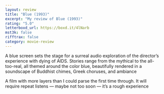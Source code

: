```yaml
---
layout: review
title: "Blue (1993)"
excerpt: "My review of Blue (1993)"
rating: "5.0"
letterboxd_url: https://boxd.it/4lNarb
mst3k: false
rifftrax: false
category: movie-review
---
```


A blue screen sets the stage for a surreal audio exploration of the director’s experience with dying of AIDS. Stories range from the mythical to the all-too-real, all themed around the color blue, beautifully rendered in a soundscape of Buddhist chimes, Greek choruses, and ambiance

A film with more layers than I could parse the first time through. It will require repeat listens — maybe not too soon — it’s a rough experience
